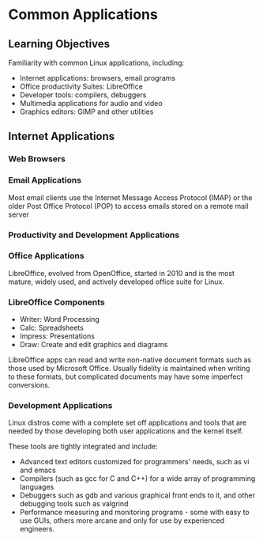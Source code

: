# Common Applications

## Learning Objectives

Familiarity with common Linux applications, including:

* Internet applications: browsers, email programs
* Office productivity Suites: LibreOffice
* Developer tools: compilers, debuggers
* Multimedia applications for audio and video
* Graphics editors: GIMP and other utilities

## Internet Applications

### Web Browsers

### Email Applications

Most email clients use the Internet Message Access Protocol (IMAP) or the older Post Office Protocol (POP) to access emails stored on a remote mail server

### Productivity and Development Applications

### Office Applications

LibreOffice, evolved from OpenOffice, started in 2010 and is the most mature, widely used, and actively developed office suite for Linux.

### LibreOffice Components

* Writer: Word Processing
* Calc: Spreadsheets
* Impress: Presentations
* Draw: Create and edit graphics and diagrams

LibreOffice apps can read and write non-native document formats such as those used by Microsoft Office.
Usually fidelity is maintained when writing to these formats, but complicated documents may have some imperfect conversions.

### Development Applications

Linux distros come with a complete set off applications and tools that are needed by those developing both user applications and the kernel itself.

These tools are tightly integrated and include:

* Advanced text editors customized for programmers' needs, such as vi and emacs
* Compilers (such as gcc for C and C++) for a wide array of programming languages
* Debuggers such as gdb and various graphical front ends to it, and other debugging tools such as valgrind
* Performance measuring and monitoring programs - some with easy to use GUIs, others more arcane and only for use by experienced engineers.
